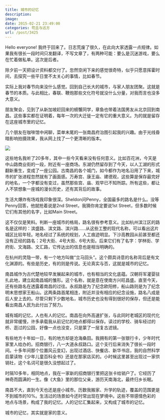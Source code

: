 ```yaml
---
title: 城市的记忆
description: 
image: 
date: 2015-02-21 23:49:00
categories: 苟且与远方
url: /post/3425
---
```


Hello everyone! 我终于回来了。日志荒废了很久，在此向大家透露一点规律。如果我有很长一段时间只发翻译，不写文章了，有两种可能：要么是沉迷游戏，要么在忙着做私单。这次是后者。

除夕前一天把设计资料都交付了。忽然空闲下来的感觉很奇特，似乎只愿意挥霍时间，去探究一些平日里不太关心的事情，比如春节。

实际上我对春节向来没什么感觉。回到自己长大的城市，与家人朋友团聚。这就是春节的本质。与此相比，春联、鞭炮那些文化符号就没什么分量，对我而言也没多大意义。

朋友聚会，见到了从新加坡赶回来的螃蟹同学，章鱼也带着法国男友从北京回到南昌。这些事实都在证明着，每年一次的大迁徙一定有它的重大意义。为的就是留存在这座城市里的记忆。

几个朋友在咖啡馆中闲聊，菜单末尾的一张南昌府治图引起我的兴趣。由于光线昏暗影响拍摄效果，我从网上找了一个更清晰的版本。

[![](https://storage.fleek-internal.com/0a3a8890-e65e-47ce-93d7-0442b9209d38-bucket/blog/posts/2015-02/02-21/1.jpg)](https://storage.fleek-internal.com/0a3a8890-e65e-47ce-93d7-0442b9209d38-bucket/blog/posts/2015-02/02-21/1.jpg)

这些地名我听了20多年，其中一些今天看来没有任何意义。比如百花洲，今天是中山路商业街的一段，附近有一座商场。东湖仍然留存到了今天，以人工湖的形式翻新重生，变成了一座公园。古南昌的各个城门，如今都作为地名沿用了下来，城市的扩张进程忽然就有了画面感。万寿宫、康王庙、建德观，这些算是保存最完好的地名，一个字都没有变过，虽然那些宫、庙、观早已不知所踪。所有这些，都让人不禁想象一座城的漫长历史，还有其背后的故事。

生活大爆炸有场戏我印象很深。Sheldon问Penny，全国最多的路名是什么。没等Penny回答，他就抢着说是2nd Street，我猜你肯定要说1st Street，但多数时候它们有其他的名字，比如Main Street。

这不仅仅是笑料。判断一座城市的格局，路名很有参考意义。比如杭州滨江区的路名是这样的：滨盛路、滨文路、滨兴路……从这些工整的现代名称，可以看出这片城区比较年轻。地名经过了系统的规划，人工痕迹明显。下沙高教园从前甚至都还没有正经的路名：2号大街、4号大街、6号大街。后来它们有了名字：学林街、学府街、文海路、文汇路，它传达出的信息也是相当明确的。

在杭州的灵隐一带，有一个地方叫做“立马回头”。这个颇具诗意的名称背后是有文化渊源的。有些是历史，有的则是传说。无论真实与否，这就是城市的记忆。

南昌城作为古代楚地较早发展起来的城市，也有相当的文化底蕴。汉朝将军灌婴驻扎此地，建立起南昌城的雏形。这个名称，就是意在使南方兴旺昌盛。直至今天，还有些路名在透露着南昌的过往。永叔路是为了纪念欧阳修，船山路则是为了纪念明末思想家王船山。这两条路首尾相连，附近并没有相应的纪念设施，路名八成是后人安上去的。尽管只剩下少数地名，城市历史也没有得到很好的保存，但还是能看出南昌人民为此付出了努力。

城有城的记忆，人也有人的记忆。南昌在向外高速扩张，与此同时老城区的现代化就非常缓慢，许多承载我从前记忆的地点都得以保存。读过的学校、骑车经过的桥、逛过的公园，好像一点也没变，只是蒙了一层复古滤镜。

有些地方十年如一日，有的地方却是沧海桑田。我拥有的第一张银行卡，少年时代家里人给办的。招商银行，八一大道永叔路口。这个支行后来消失了很长一段时间。十多年间那个位置风云变幻，出现过酒店、快餐店、新华书店，我的自然科学启蒙读物《少年儿童百科全书》还是在那家店买的。小时候这里甚至出现过一家供销社，这个名词可是很久没想起过了。

时隔10多年，相同地点，我在一家新的招商银行里把这张卡给销户了。它经历了神奇而圆满的一生。像《大鱼》里的那位父亲，游历天南海北，最终归乡长眠。

南昌不大，直到今天也还是座小城市。历数我搬家、升学的轨迹，覆盖的范围更是不到城市的10%。生活过的场景如今还时常出现在梦境中。这些不带感情色彩的地点与场景，构成了我的记忆。人的记忆汇集起来，又构成了城市的记忆。

城市的记忆，其实就是家的意义。